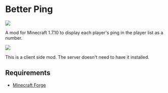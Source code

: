 # Better Ping

[![](http://cf.way2muchnoise.eu/full_better-ping_downloads.svg)](https://minecraft.curseforge.com/projects/better-ping)

A mod for Minecraft 1.7.10 to display each player's ping in the player list as a number.

![](https://i.imgur.com/LYB3o4h.png)

This is a client side mod. The server doesn't need to have it installed.

## Requirements
* [Minecraft Forge](http://files.minecraftforge.net/maven/net/minecraftforge/forge/index_1.7.10.html)
